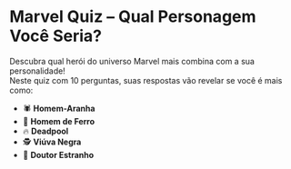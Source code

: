 # Marvel Quiz – Qual Personagem Você Seria?

Descubra qual herói do universo Marvel mais combina com a sua personalidade!  
Neste quiz com 10 perguntas, suas respostas vão revelar se você é mais como:

- 🕷️ **Homem-Aranha**
- 🧠 **Homem de Ferro**
- 🔥 **Deadpool**
- 🕵️ **Viúva Negra**
- 🔮 **Doutor Estranho**